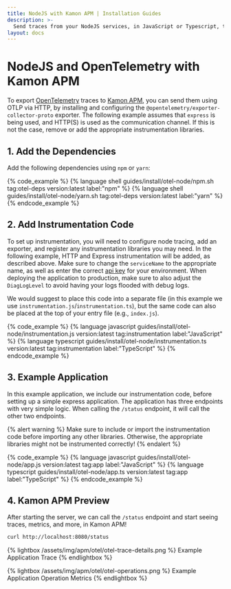 ```yaml
---
title: NodeJS with Kamon APM | Installation Guides
description: >-
  Send traces from your NodeJS services, in JavaScript or Typescript, to Kamon APM using OpenTelemetry to get trace preview, trace metrics, and more
layout: docs
---
```


NodeJS and OpenTelemetry with Kamon APM
========================================

To export [OpenTelemetry] traces to [Kamon APM], you can send them using OTLP via HTTP, by installing and configuring the `@opentelemetry/exporter-collector-proto` exporter.
The following example assumes that `express` is being used, and HTTP(S) is used as the communication channel. If this is not the case, remove or add the appropriate instrumentation
libraries.

## 1. Add the Dependencies

Add the following dependencies using `npm` or `yarn`:

{% code_example %}
{%   language shell guides/install/otel-node/npm.sh tag:otel-deps version:latest label:"npm" %}
{%   language shell guides/install/otel-node/yarn.sh tag:otel-deps version:latest label:"yarn" %}
{% endcode_example %}

## 2. Add Instrumentation Code

To set up instrumentation, you will need to configure node tracing, add an exporter, and register any instrumentation libraries you may need.
In the following example, HTTP and Express instrumentation will be added, as described above. Make sure to change the `serviceName` to the appropriate name,
as well as enter the correct [api key] for your environment. When deploying the application to production, make sure to also adjust the `DiagLogLevel` to
avoid having your logs flooded with debug logs.

We would suggest to place this code into a separate file (in this example we use `instrumentation.js`/`instrumentation.ts`), but the same code can also be placed
at the top of your entry file (e.g., `index.js`).

{% code_example %}
{%   language javascript guides/install/otel-node/instrumentation.js version:latest tag:instrumentation label:"JavaScript" %}
{%   language typescript guides/install/otel-node/instrumentation.ts version:latest tag:instrumentation label:"TypeScript" %}
{% endcode_example %}

## 3. Example Application

In this example application, we include our instrumentation code, before setting up a simple express application. The application has three endpoints with very simple
logic. When calling the `/status` endpoint, it will call the other two endpoints.

{% alert warning %}
Make sure to include or import the instrumentation code before importing any other libraries. Otherwise, the appropriate libraries might not be instrumented correctly!
{% endalert %}

{% code_example %}
{%   language javascript guides/install/otel-node/app.js version:latest tag:app label:"JavaScript" %}
{%   language typescript guides/install/otel-node/app.ts version:latest tag:app label:"TypeScript" %}
{% endcode_example %}

## 4. Kamon APM Preview

After starting the server, we can call the `/status` endpoint and start seeing traces, metrics, and more, in Kamon APM!

```bash
curl http://localhost:8080/status
```

{% lightbox /assets/img/apm/otel/otel-trace-details.png %}
Example Application Trace
{% endlightbox %}

{% lightbox /assets/img/apm/otel/otel-operations.png %}
Example Application Operation Metrics
{% endlightbox %}

[OpenTelemetry]: https://opentelemetry.io/
[Kamon APM]: ../../../apm/general/overview/
[api key]: ../../../apm/general/environments/#environment-information
